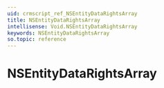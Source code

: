 ```yaml
---
uid: crmscript_ref_NSEntityDataRightsArray
title: NSEntityDataRightsArray
intellisense: Void.NSEntityDataRightsArray
keywords: NSEntityDataRightsArray
so.topic: reference
---
```


# NSEntityDataRightsArray
